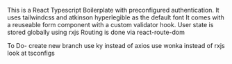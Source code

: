 This is a React Typescript Boilerplate with preconfigured authentication.
It uses tailwindcss and atkinson hyperlegible as the default font
It comes with a reuseable form component with a custom validator hook. 
User state is stored globally using rxjs
Routing is done via react-route-dom


To Do-
create new branch 
use ky instead of axios
use wonka instead of rxjs
look at tsconfigs
